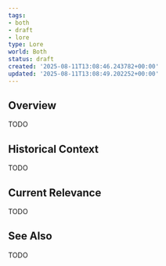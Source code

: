 ```yaml
---
tags:
- both
- draft
- lore
type: Lore
world: Both
status: draft
created: '2025-08-11T13:08:46.243782+00:00'
updated: '2025-08-11T13:08:49.202252+00:00'
---
```



## Overview

TODO
## Historical Context

TODO
## Current Relevance

TODO
## See Also

TODO
